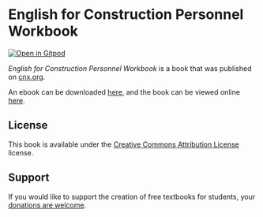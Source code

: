 # English for Construction Personnel Workbook

[![Open in Gitpod](https://gitpod.io/button/open-in-gitpod.svg)](https://gitpod.io/from-referrer/)

_English for Construction Personnel Workbook_ is a book that was published on [cnx.org](https://cnx.org/).

An ebook can be downloaded [here](https://github.com/cnx-user-books/cnxbook-english-for-construction-personnel-workbook/releases/latest), and the book can be viewed online [here](https://github.com/cnx-user-books/cnxbook-english-for-construction-personnel-workbook/releases/latest).

## License
This book is available under the [Creative Commons Attribution License](./LICENSE) license.

## Support
If you would like to support the creation of free textbooks for students, your [donations are welcome](https://riceconnect.rice.edu/donation/support-openstax-banner).
